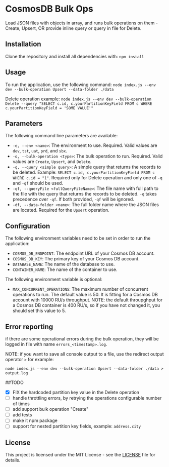 # CosmosDB Bulk Ops

Load JSON files with objects in array, and runs bulk operations on them - Create, Upsert,
OR provide inline query or query in file for Delete.

## Installation

Clone the repository and install all dependencies with:
`npm install`

## Usage

To run the application, use the following command:
`node index.js --env dev --bulk-operation Upsert --data-folder ./data`

Delete operation example:
`node index.js --env dev --bulk-operation Delete --query "SELECT c.id, c.yourPartitionKeyField FROM c WHERE c.yourPartitionKeyField = 'SOME VALUE'"`

## Parameters

The following command line parameters are available:

- `-e, --env <name>`: The environment to use. Required. Valid values are `dev`, `tst`, `uat`, `prd`, and `sbx`.
- `-o, --bulk-operation <type>`: The bulk operation to run. Required. Valid values are `Create`, `Upsert`, and `Delete`.
- `-q, --query <simple query>`: A simple query that returns the records to be deleted. Example: `SELECT c.id, c.yourPartitionKeyField FROM c WHERE c.id = "1"`. Required only for Delete operation and only one of `-q` and `-qf` should be used.
- `-qf, --queryFile <fullQueryFileName>`: The file name with full path to the file with the query that returns the records to be deleted. `-q` takes precedence over `-qf`. If both provided, `-qf` will be ignored.
- `-df, --data-folder <name>`: The full folder name where the JSON files are located. Required for the `Upsert` operation.

## Configuration

The following environment variables need to be set in order to run the application:

- `COSMOS_DB_ENDPOINT`: The endpoint URL of your Cosmos DB account.
- `COSMOS_DB_KEY`: The primary key of your Cosmos DB account.
- `DATABASE_NAME`: The name of the database to use.
- `CONTAINER_NAME`: The name of the container to use.

The following environment variable is optional:

- `MAX_CONCURRENT_OPERATIONS`: The maximum number of concurrent operations to run. The default value is 50. It is fitting for a Cosmos DB account with 10000 RU/s throughput.
  NOTE: the default throupghput for a Cosmos DB container is 400 RU/s, so if you have not changed it, you should set this value to 5.

## Error reporting

if there are some operational errors during the bulk operation, they will be logged in file with name `errors_<timestamp>.log`.

NOTE: if you want to save all console output to a file, use the redirect output operator `>` for example:

`node index.js --env dev --bulk-operation Upsert --data-folder ./data > output.log`

##TODO

- [x] FIX the hardcoded partition key value in the Delete operation
- [ ] handle throttling errors, by retrying the operations configurable number of times
- [ ] add support bulk operation "Create"
- [ ] add tests
- [ ] make it npm package
- [ ] support for nested partition key fields, example: `address.city`

## License

This project is licensed under the MIT License - see the [LICENSE](LICENSE) file for details.
